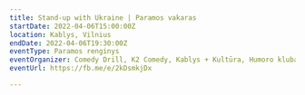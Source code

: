 ```yaml
---
title: Stand-up with Ukraine | Paramos vakaras
startDate: 2022-04-06T15:00:00Z
location: Kablys, Vilnius
endDate: 2022-04-06T19:30:00Z
eventType: Paramos renginys
eventOrganizer: Comedy Drill, K2 Comedy, Kablys + Kultūra, Humoro klubas
eventUrl: https://fb.me/e/2kDsmkjDx

---
```

